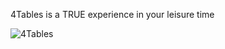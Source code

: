 4Tables is a TRUE experience in your leisure time

![4Tables](https://cdn.discordapp.com/attachments/1125544241142173737/1217302265568952401/8878749436_a5664d2f-1ae9-4eec-a031-71d8fa48eea6.png?ex=66038814&is=65f11314&hm=25c409cbf2d4d464b8f9cc8eb1a2ea1c3814ca1c437f8f40016740d11c3732e8&)

